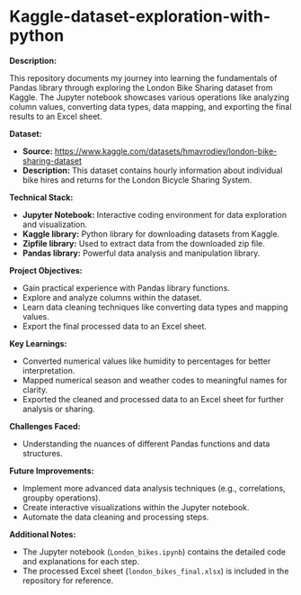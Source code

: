 # Kaggle-dataset-exploration-with-python
 
**Description:**

This repository documents my journey into learning the fundamentals of Pandas library through exploring the London Bike Sharing dataset from Kaggle. The Jupyter notebook showcases various operations like analyzing column values, converting data types, data mapping, and exporting the final results to an Excel sheet.

**Dataset:**

* **Source:** <https://www.kaggle.com/datasets/hmavrodiev/london-bike-sharing-dataset>
* **Description:** This dataset contains hourly information about individual bike hires and returns for the London Bicycle Sharing System.

**Technical Stack:**

* **Jupyter Notebook:** Interactive coding environment for data exploration and visualization.
* **Kaggle library:** Python library for downloading datasets from Kaggle.
* **Zipfile library:** Used to extract data from the downloaded zip file.
* **Pandas library:** Powerful data analysis and manipulation library.

**Project Objectives:**

* Gain practical experience with Pandas library functions.
* Explore and analyze columns within the dataset.
* Learn data cleaning techniques like converting data types and mapping values.
* Export the final processed data to an Excel sheet.

**Key Learnings:**

* Converted numerical values like humidity to percentages for better interpretation.
* Mapped numerical season and weather codes to meaningful names for clarity.
* Exported the cleaned and processed data to an Excel sheet for further analysis or sharing.

**Challenges Faced:**

* Understanding the nuances of different Pandas functions and data structures.

**Future Improvements:**

* Implement more advanced data analysis techniques (e.g., correlations, groupby operations).
* Create interactive visualizations within the Jupyter notebook.
* Automate the data cleaning and processing steps.

**Additional Notes:**

* The Jupyter notebook (`London_bikes.ipynb`) contains the detailed code and explanations for each step.
* The processed Excel sheet (`london_bikes_final.xlsx`) is included in the repository for reference.
